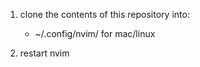 1) clone the contents of this repository into:
   - ~/.config/nvim/ for mac/linux
  
2) restart nvim
